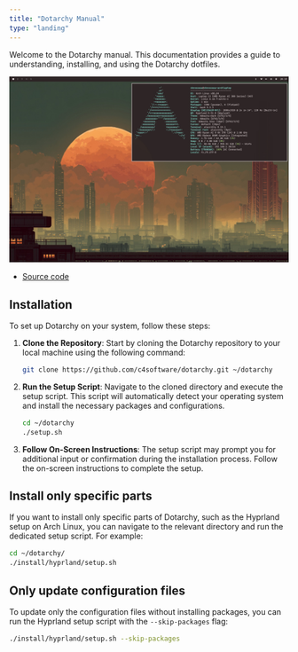 ```yaml
---
title: "Dotarchy Manual"
type: "landing"
---
```


Welcome to the Dotarchy manual. This documentation provides a guide to understanding, installing, and using the Dotarchy dotfiles.

![Screenshot](./screenshot.jpg)

- [Source code](https://github.com/c4software/dotarchy)

## Installation

To set up Dotarchy on your system, follow these steps:

1. **Clone the Repository**: Start by cloning the Dotarchy repository to your local machine using the following command:

   ```bash
   git clone https://github.com/c4software/dotarchy.git ~/dotarchy
   ```

2. **Run the Setup Script**: Navigate to the cloned directory and execute the setup script. This script will automatically detect your operating system and install the necessary packages and configurations.

   ```bash
   cd ~/dotarchy
   ./setup.sh
   ```

3. **Follow On-Screen Instructions**: The setup script may prompt you for additional input or confirmation during the installation process. Follow the on-screen instructions to complete the setup.

## Install only specific parts

If you want to install only specific parts of Dotarchy, such as the Hyprland setup on Arch Linux, you can navigate to the relevant directory and run the dedicated setup script. For example:

```bash
cd ~/dotarchy/
./install/hyprland/setup.sh
```

## Only update configuration files

To update only the configuration files without installing packages, you can run the Hyprland setup script with the `--skip-packages` flag:

```bash
./install/hyprland/setup.sh --skip-packages
```